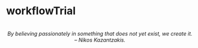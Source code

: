# workflowTrial
<!-- QUOTE:START -->
<p align="center"><br><i>By believing passionately in something that does not yet exist, we create it.</i><br><i>– Nikos Kazantzakis.</i><br></p>
<!-- QUOTE:END -->

